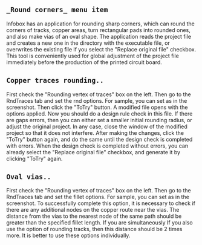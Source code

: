 ## `_Round corners_ menu item`

Infobox has an application for rounding sharp corners, which can round the corners of tracks, copper areas, turn rectangular pads into rounded ones, and also make vias of an oval shape. The application reads the project file and creates a new one in the directory with the executable file, or overwrites the existing file if you select the "Replace original file" checkbox. This tool is conveniently used for global adjustment of the project file immediately before the production of the printed circuit board.

## `Copper traces rounding..`

First check the "Rounding vertex of traces" box on the left. Then go to the RndTraces tab and set the rnd options. For sample, you can set as in the screenshot.
Then click the "ToTry" button. A modified file opens with the options applied. Now you should do a design rule check in this file. If there are gaps errors, then you can either set a smaller initial rounding radius, or adjust the original project. In any case, close the window of the modified project so that it does not interfere. After making the changes, click the "ToTry" button again, and do the same until the design check is completed with errors. When the design check is completed without errors, you can already select the "Replace original file" checkbox, and generate it by clicking "ToTry" again.

## `Oval vias..`

First check the "Rounding vertex of traces" box on the left. Then go to the RndTraces tab and set the fillet options. For sample, you can set as in the screenshot. To successfully complete this option, it is necessary to check if there are any additional nodes on the copper route near the vias. The distance from the vias to the nearest node of the same path should be greater than the specified fillet length. If you are simultaneously
 If you also use the option of rounding tracks, then this distance should be 2 times more. It is better to use these options individually.
